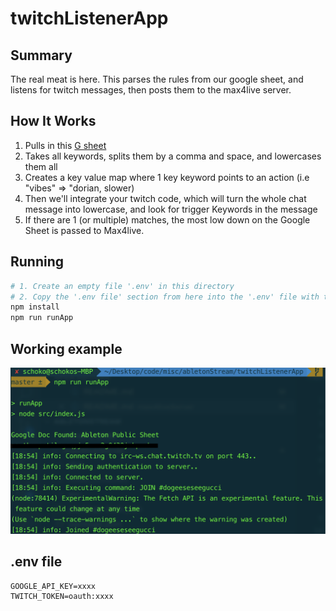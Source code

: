 # twitchListenerApp

## Summary

The real meat is here. This parses the rules from our google sheet, and listens for twitch messages, then posts them to the max4live server.

## How It Works

1. Pulls in this [G sheet](https://docs.google.com/spreadsheets/d/1DNoENT4H-c4KjjNYWnegUOXIIrvo3ZamlwGlfm0U3Ss/edit#gid=0)
2. Takes all keywords, splits them by a comma and space, and lowercases them all
3. Creates a key value map where 1 key keyword points to an action (i.e "vibes" => "dorian, slower)
4. Then we'll integrate your twitch code, which will turn the whole chat message into lowercase, and look for trigger Keywords in the message
5. If there are 1 (or multiple) matches, the most low down on the Google Sheet is passed to Max4live.

## Running

```bash
# 1. Create an empty file '.env' in this directory
# 2. Copy the '.env file' section from here into the '.env' file with the proper keys.
npm install
npm run runApp
```

## Working example

![working-example.png](working-example.png "Cool")

## .env file

```
GOOGLE_API_KEY=xxxx
TWITCH_TOKEN=oauth:xxxx
```

